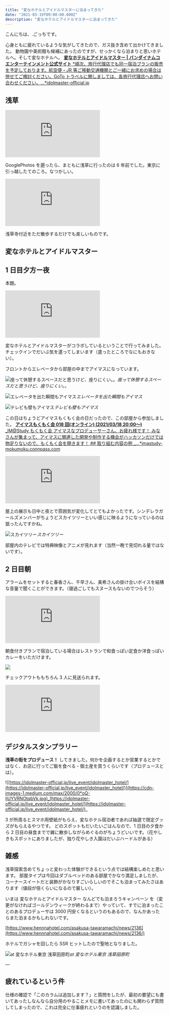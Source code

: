 ```yaml
---
title: "変なホテルとアイドルマスターに泊まってきた"
date: "2021-03-19T09:00:00.000Z"
description: "変なホテルとアイドルマスターに泊まってきた"
---
```


こんにちは、.ごっちです。

心身ともに疲れているような気がしてきたので、ガス抜き含めて出かけてきました。
動物園や美術館も候補にあったのですが、せっかくなら泊まりと思いホテルへ。そして変なホテルへ。
[**変なホテルとアイドルマスター | バンダイナムコエンターテインメント公式サイト**
*順次、旅行代理店でも同一宿泊プランの販売を予定しております。航空便・JR 等ご移動交通機関とご一緒にお求めの場合は併せてご検討ください。GoTo トラベルに関しましては、各旅行代理店へお問い合わせください。…*idolmaster-official.jp](https://idolmaster-official.jp/live_event/idolmaster_hotel/)

## 浅草

<iframe src="https://medium.com/media/e53ddb14039e31fbfa56ce6b8b080324" frameborder=0></iframe>

GooglePhotos を遡ったら、まともに浅草に行ったのは 6 年前でした。東京に引っ越したてのころ。なつかしい。

<iframe src="https://medium.com/media/02f2481c8791ebee8e37972bba32eaae" frameborder=0></iframe>

浅草寺付近をただ散歩するだけでも楽しいものです。

## 変なホテルとアイドルマスター

## 1 日目夕方ー夜

本題。

<iframe src="https://medium.com/media/7e117e5cc72591bb54e07530708ecbbd" frameborder=0></iframe>

変なホテルとアイドルマスターがコラボしているということで行ってみました。チェックインでだいぶ気を遣ってしまいます（遣ったところでなにもおきない）。

フロントからエレベータから部屋の中までアイマスになっています。

![座って休憩するスペースだと思うけど、座りにくい。。](https://cdn-images-1.medium.com/max/4000/0*3SMXaA5sy9osczRF.jpg)_座って休憩するスペースだと思うけど、座りにくい。。_

![エレベータを出た瞬間もアイマス](https://cdn-images-1.medium.com/max/4000/0*LUqc2lJsOR9fUvPX.jpg)_エレベータを出た瞬間もアイマス_

![テレビも壁もアイマス](https://cdn-images-1.medium.com/max/4000/0*PGiPJhIXQnCNtnfB.jpg)_テレビも壁もアイマス_

この日はちょうどアイマスもくもく会の日だったので、この部屋から参加しました。
[**アイマスもくもく会 018 回(オンライン) (2021/03/18 20:00〜)**
_IM@Study もくもく会 アイマスなプロデューサーさん、お疲れ様です！ みなさんが集まって、アイマスに関連した開発や制作する機会がハッカソンだけでは物足りないので、もくもく会を開きます！ ## 取り組む内容の例 _…\*imastudy-mokumoku.connpass.com](https://imastudy-mokumoku.connpass.com/event/206729/)

<iframe src="https://medium.com/media/f63199a14e59ed63294a09610c0e4e27" frameborder=0></iframe>

屋上の展示も日中と夜とで雰囲気が変化してとてもよかったです。シンデレラガールズメンバーがちょうどスカイツリーといい感じに映るようになっているのは狙ったんですかね。

![スカイツリー](https://cdn-images-1.medium.com/max/4000/0*YmIek-cKZAQCyDeH.jpg)_スカイツリー_

部屋内のテレビでは特典映像とアニメが見れます（当然一晩で見切れる量ではないです）。

## 2 日目朝

アラームをセットすると春香さん、千早さん、美希さんの掛け合いボイスを結構な音量で聞くことができます。（寝過ごしてもスヌースもないのでつらそう）

<iframe src="https://medium.com/media/80ee051e82e1e99783af910de162a757" frameborder=0></iframe>

朝食付きプランで宿泊している場合はレストランで和食っぽい定食か洋食っぽいカレーをいただけます。

![](https://cdn-images-1.medium.com/max/4000/0*JqDb__Ynk2cVLXrg.jpg)

チェックアウトももちろん 3 人に見送られます。

<iframe src="https://medium.com/media/4edff8c65a3c7f9577caa80860f802ec" frameborder=0></iframe>

## デジタルスタンプラリー

**浅草の街をプロデュース！** してきました。何かを企画するとか営業するとかではなく、お店に行ってご飯を食べる・御土産を買うくらいです（プロデュースとは）。

![[https://idolmaster-official.jp/live_event/idolmaster_hotel/](https://idolmaster-official.jp/live_event/idolmaster_hotel/)](https://cdn-images-1.medium.com/max/2000/0*oQ-ljUYVRNOtqbVk.jpg)_[https://idolmaster-official.jp/live_event/idolmaster_hotel/](https://idolmaster-official.jp/live_event/idolmaster_hotel/)_

3 が所周るとスマホ用壁紙がもらえ、変なホテル宿泊者であれば抽選で限定グッズがもらえるやつです。
どのスポットもだいたいごはんなので、1 日目の夕食から 2 日目の昼食までで雑に散歩しながらめぐるのがちょうどいいです。（花やしきもスポットにありましたが、独り花やしき入園はだいぶハードルがある）

## 雑感

浅草探索含めてちょっと変わった体験ができるという点では結構楽しめたと思います。
部屋タイプは今回はダブルベッドのある部屋でかなり満足しましたが、コーナースイートだと装飾がかなりすごいらしいのでそこも泊まってみたさはあります（値段が倍くらいになるので厳しい）。

いまは 変なホテルとアイドルマスター なんどでも泊まろうキャンペーン を（変更がなければゴールデンウィークが終わるまで）やっていて、すでに泊まったことのあるプロデューサは 3000 円安くなるというのもあるので、なんかあったらまた泊まるかもしれないです。

[https://www.hennnahotel.com/asakusa-tawaramachi/news/2136](https://www.hennnahotel.com/asakusa-tawaramachi/news/2136/)

ホテルでガシャを回したら SSR ヒットしたので聖地となりました。

![at 変なホテル東京 浅草田原町](https://cdn-images-1.medium.com/max/4000/0*6OLsmQfe5g7NapEm.png)_at 変なホテル東京 浅草田原町_

—

## 疲れているという件

仕様の確認で「このカラムは追加します？」と質問をしたが、最初の要望にも書いてあったしなんなら自分用のやることメモに書いてあったのにも関わらず質問してしまったので、これは完全に仕事疲れというのを認識しました。

